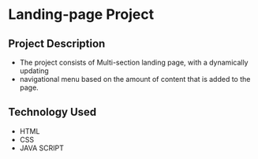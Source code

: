 # Landing-page Project

## Project Description
 - The project consists of Multi-section landing page, with a dynamically updating 
 - navigational menu based on the amount of content that is added to the page.

## Technology Used

 - HTML 
 - CSS
 - JAVA SCRIPT
